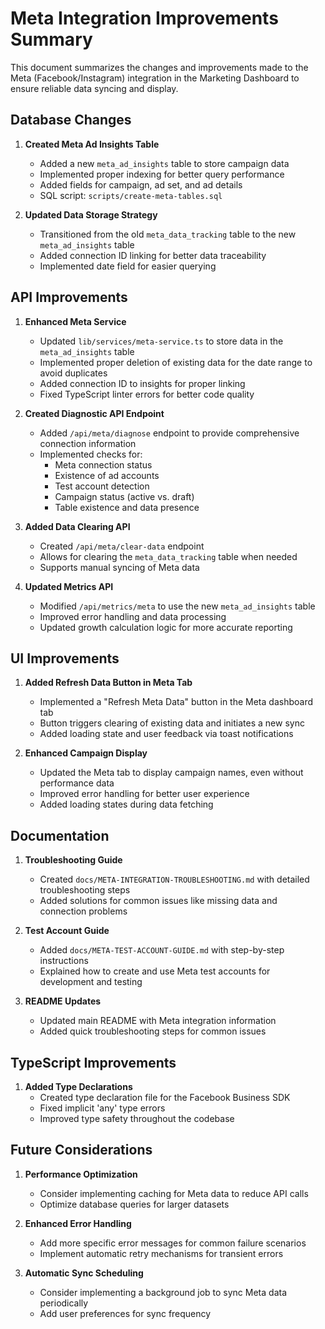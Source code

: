 # Meta Integration Improvements Summary

This document summarizes the changes and improvements made to the Meta (Facebook/Instagram) integration in the Marketing Dashboard to ensure reliable data syncing and display.

## Database Changes

1. **Created Meta Ad Insights Table**
   - Added a new `meta_ad_insights` table to store campaign data
   - Implemented proper indexing for better query performance
   - Added fields for campaign, ad set, and ad details
   - SQL script: `scripts/create-meta-tables.sql`

2. **Updated Data Storage Strategy**
   - Transitioned from the old `meta_data_tracking` table to the new `meta_ad_insights` table
   - Added connection ID linking for better data traceability
   - Implemented date field for easier querying

## API Improvements

1. **Enhanced Meta Service**
   - Updated `lib/services/meta-service.ts` to store data in the `meta_ad_insights` table
   - Implemented proper deletion of existing data for the date range to avoid duplicates
   - Added connection ID to insights for proper linking
   - Fixed TypeScript linter errors for better code quality

2. **Created Diagnostic API Endpoint**
   - Added `/api/meta/diagnose` endpoint to provide comprehensive connection information
   - Implemented checks for:
     - Meta connection status
     - Existence of ad accounts
     - Test account detection
     - Campaign status (active vs. draft)
     - Table existence and data presence

3. **Added Data Clearing API**
   - Created `/api/meta/clear-data` endpoint
   - Allows for clearing the `meta_data_tracking` table when needed
   - Supports manual syncing of Meta data

4. **Updated Metrics API**
   - Modified `/api/metrics/meta` to use the new `meta_ad_insights` table
   - Improved error handling and data processing
   - Updated growth calculation logic for more accurate reporting

## UI Improvements

1. **Added Refresh Data Button in Meta Tab**
   - Implemented a "Refresh Meta Data" button in the Meta dashboard tab
   - Button triggers clearing of existing data and initiates a new sync
   - Added loading state and user feedback via toast notifications

2. **Enhanced Campaign Display**
   - Updated the Meta tab to display campaign names, even without performance data
   - Improved error handling for better user experience
   - Added loading states during data fetching

## Documentation

1. **Troubleshooting Guide**
   - Created `docs/META-INTEGRATION-TROUBLESHOOTING.md` with detailed troubleshooting steps
   - Added solutions for common issues like missing data and connection problems

2. **Test Account Guide**
   - Added `docs/META-TEST-ACCOUNT-GUIDE.md` with step-by-step instructions
   - Explained how to create and use Meta test accounts for development and testing

3. **README Updates**
   - Updated main README with Meta integration information
   - Added quick troubleshooting steps for common issues

## TypeScript Improvements

1. **Added Type Declarations**
   - Created type declaration file for the Facebook Business SDK
   - Fixed implicit 'any' type errors
   - Improved type safety throughout the codebase

## Future Considerations

1. **Performance Optimization**
   - Consider implementing caching for Meta data to reduce API calls
   - Optimize database queries for larger datasets

2. **Enhanced Error Handling**
   - Add more specific error messages for common failure scenarios
   - Implement automatic retry mechanisms for transient errors

3. **Automatic Sync Scheduling**
   - Consider implementing a background job to sync Meta data periodically
   - Add user preferences for sync frequency 